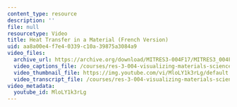 ```yaml
---
content_type: resource
description: ''
file: null
resourcetype: Video
title: Heat Transfer in a Material (French Version)
uid: aa8a00e4-f7e4-0339-c10a-39875a3084a9
video_files:
  archive_url: https://archive.org/download/MITRES3-004F17/MITRES3_004F17_2017EPFL_bingg_fr_300k.mp4
  video_captions_file: /courses/res-3-004-visualizing-materials-science-fall-2017/9c5b0234e91e54f9ac8b9255d59a3238_MloLY1k3rLg.vtt
  video_thumbnail_file: https://img.youtube.com/vi/MloLY1k3rLg/default.jpg
  video_transcript_file: /courses/res-3-004-visualizing-materials-science-fall-2017/deda99347c52ac4028ce87d02210ff7e_MloLY1k3rLg.pdf
video_metadata:
  youtube_id: MloLY1k3rLg
---
```

